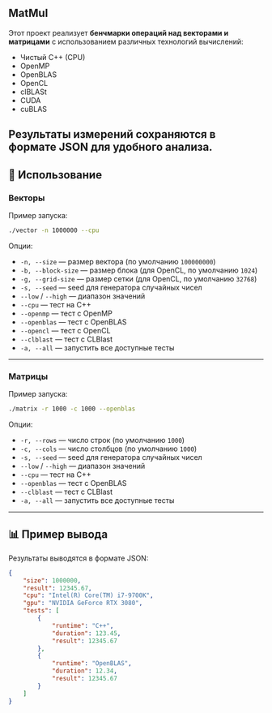 
## MatMul

Этот проект реализует **бенчмарки операций над векторами и матрицами** с использованием различных технологий вычислений:

* Чистый C++ (CPU)
* OpenMP
* OpenBLAS
* OpenCL
* clBLASt
* CUDA
* cuBLAS

Результаты измерений сохраняются в формате **JSON** для удобного анализа.
---

## 🚀 Использование

### Векторы

Пример запуска:

```bash
./vector -n 1000000 --cpu
```

Опции:

* `-n, --size` — размер вектора (по умолчанию `100000000`)
* `-b, --block-size` — размер блока (для OpenCL, по умолчанию `1024`)
* `-g, --grid-size` — размер сетки (для OpenCL, по умолчанию `32768`)
* `-s, --seed` — seed для генератора случайных чисел
* `--low` / `--high` — диапазон значений
* `--cpu` — тест на C++
* `--openmp` — тест с OpenMP
* `--openblas` — тест с OpenBLAS
* `--opencl` — тест с OpenCL
* `--clblast` — тест с CLBlast
* `-a, --all` — запустить все доступные тесты

---

### Матрицы

Пример запуска:

```bash
./matrix -r 1000 -c 1000 --openblas
```

Опции:

* `-r, --rows` — число строк (по умолчанию `1000`)
* `-c, --cols` — число столбцов (по умолчанию `1000`)
* `-s, --seed` — seed для генератора случайных чисел
* `--low` / `--high` — диапазон значений
* `--cpu` — тест на C++
* `--openblas` — тест с OpenBLAS
* `--clblast` — тест с CLBlast
* `-a, --all` — запустить все доступные тесты

---

## 📊 Пример вывода

Результаты выводятся в формате JSON:

```json
{
    "size": 1000000,
    "result": 12345.67,
    "cpu": "Intel(R) Core(TM) i7-9700K",
    "gpu": "NVIDIA GeForce RTX 3080",
    "tests": [
        {
            "runtime": "C++",
            "duration": 123.45,
            "result": 12345.67
        },
        {
            "runtime": "OpenBLAS",
            "duration": 12.34,
            "result": 12345.67
        }
    ]
}
```
